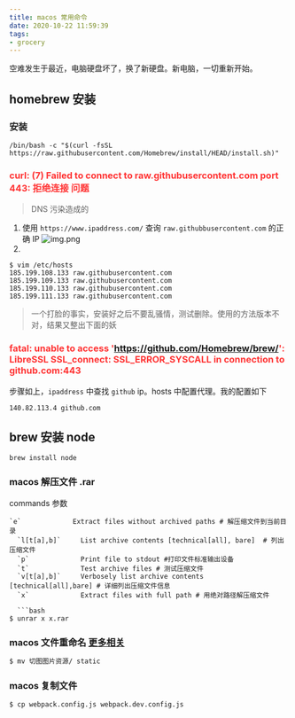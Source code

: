 ```yaml
---
title: macos 常用命令
date: 2020-10-22 11:59:39
tags:
- grocery
---
```


空难发生于最近，电脑硬盘坏了，换了新硬盘。新电脑，一切重新开始。

## homebrew 安装
### 安装
```shell
/bin/bash -c "$(curl -fsSL https://raw.githubusercontent.com/Homebrew/install/HEAD/install.sh)"
```
### <font color="#f33">curl: (7) Failed to connect to raw.githubusercontent.com port 443: 拒绝连接 问题</font>
> DNS 污染造成的
1.  使用 `https://www.ipaddress.com/` 查询 `raw.githubbusercontent.com` 的正确 IP
![img.png](/images/img.png)    
2.  
```shell
$ vim /etc/hosts
185.199.108.133 raw.githubusercontent.com
185.199.109.133 raw.githubusercontent.com
185.199.110.133 raw.githubusercontent.com
185.199.111.133 raw.githubusercontent.com
```
> 一个打脸的事实，安装好之后不要乱骚情，测试删除。使用的方法版本不对，结果又整出下面的妖

### <font color="#f33">fatal: unable to access 'https://github.com/Homebrew/brew/': LibreSSL SSL_connect: SSL_ERROR_SYSCALL in connection to github.com:443</font>
步骤如上，`ipaddress` 中查找 `github` ip。hosts 中配置代理。我的配置如下
```shell
140.82.113.4 github.com
```

## brew 安装 node
```shell
brew install node
```

### macos 解压文件 .rar
commands 参数
```shell
`e`             Extract files without archived paths # 解压缩文件到当前目录
  `l[t[a],b]`     List archive contents [technical[all], bare]  # 列出压缩文件
  `p`             Print file to stdout #打印文件标准输出设备
  `t`             Test archive files # 测试压缩文件
  `v[t[a],b]`     Verbosely list archive contents [technical[all],bare] # 详细列出压缩文件信息
  `x`             Extract files with full path # 用绝对路径解压缩文件

  ```bash
$ unrar x x.rar
```

  ### macos 文件重命名 [更多相关](https://www.cnblogs.com/liujiacai/p/8313548.html)

  ```bash
  $ mv 切图图片资源/ static
  ```

  ### macos 复制文件
  ```bash
  $ cp webpack.config.js webpack.dev.config.js
  ```
